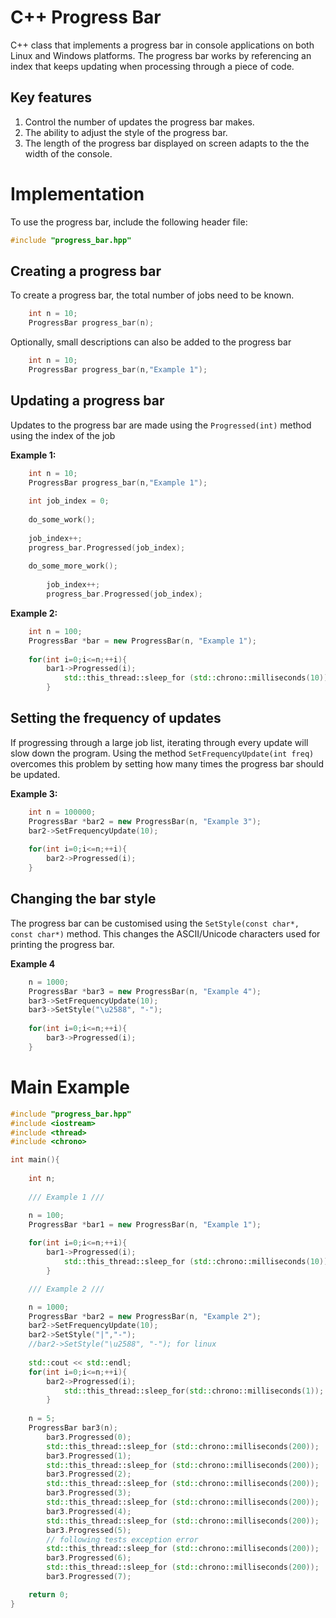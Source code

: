 C++ Progress Bar
================

C++ class that implements a progress bar in console applications on both Linux and Windows platforms. The progress bar works by referencing an index that keeps updating when processing through a piece of code.

Key features
-------------

1. Control the number of updates the progress bar makes.
2. The ability to adjust the style of the progress bar.
3. The length of the progress bar displayed on screen adapts to the the width of the console.

Implementation
===========

To use the progress bar, include the following header file:

```C++
#include "progress_bar.hpp"
```

Creating a progress bar
------------------------

To create a progress bar, the total number of jobs need to be known.

```C++   
    int n = 10;
    ProgressBar progress_bar(n);
```
    
 Optionally, small descriptions can also be added to the progress bar

```C++ 
    int n = 10;
    ProgressBar progress_bar(n,"Example 1");
```
 
 
 
Updating a progress bar
-------------------------
 
Updates to the progress bar are made using the `Progressed(int)` method using the index of the job
 

**Example 1:**

```C++
	int n = 10;
	ProgressBar progress_bar(n,"Example 1");
    
	int job_index = 0;
    
	do_some_work();
    
	job_index++;
	progress_bar.Progressed(job_index);
 
	do_some_more_work();
    
    	job_index++;
    	progress_bar.Progressed(job_index);
```
 
**Example 2:**

```C++
	int n = 100;
	ProgressBar *bar = new ProgressBar(n, "Example 1");
	
	for(int i=0;i<=n;++i){
		bar1->Progressed(i);
        	std::this_thread::sleep_for (std::chrono::milliseconds(10));
    	}
```

Setting the frequency of updates
----------------------------------

If progressing through a large job list, iterating through every update will slow down the program. Using the method `SetFrequencyUpdate(int freq)`  overcomes this problem by setting how many times the progress bar should be updated.

**Example 3:**
```C++
	int n = 100000;
	ProgressBar *bar2 = new ProgressBar(n, "Example 3");
	bar2->SetFrequencyUpdate(10);
	
	for(int i=0;i<=n;++i){
		bar2->Progressed(i);
	}
```

Changing the bar style
------------------------

The progress bar can be customised using the `SetStyle(const char*, const char*)` method. This changes the ASCII/Unicode characters used for printing the progress bar.

**Example 4**
```C++
	n = 1000;
	ProgressBar *bar3 = new ProgressBar(n, "Example 4");
	bar3->SetFrequencyUpdate(10);
	bar3->SetStyle("\u2588", "-");
	
	for(int i=0;i<=n;++i){
		bar3->Progressed(i);
	}
```


Main Example
=========


```C++
#include "progress_bar.hpp"
#include <iostream>
#include <thread>
#include <chrono>

int main(){
	
	int n;
	
	/// Example 1 ///

	n = 100;
	ProgressBar *bar1 = new ProgressBar(n, "Example 1");
	
	for(int i=0;i<=n;++i){
		bar1->Progressed(i);
        	std::this_thread::sleep_for (std::chrono::milliseconds(10));
    	}

	/// Example 2 ///

	n = 1000;
	ProgressBar *bar2 = new ProgressBar(n, "Example 2");
	bar2->SetFrequencyUpdate(10);
	bar2->SetStyle("|","-");
	//bar2->SetStyle("\u2588", "-"); for linux
	
	std::cout << std::endl;
	for(int i=0;i<=n;++i){
		bar2->Progressed(i);
        	std::this_thread::sleep_for(std::chrono::milliseconds(1));
    	}
	
	n = 5;
	ProgressBar bar3(n);
    	bar3.Progressed(0);
    	std::this_thread::sleep_for (std::chrono::milliseconds(200));
    	bar3.Progressed(1);
    	std::this_thread::sleep_for (std::chrono::milliseconds(200));
    	bar3.Progressed(2);
    	std::this_thread::sleep_for (std::chrono::milliseconds(200));
    	bar3.Progressed(3);
    	std::this_thread::sleep_for (std::chrono::milliseconds(200));
    	bar3.Progressed(4);
    	std::this_thread::sleep_for (std::chrono::milliseconds(200));
    	bar3.Progressed(5);
    	// following tests exception error
    	std::this_thread::sleep_for (std::chrono::milliseconds(200));
    	bar3.Progressed(6);
    	std::this_thread::sleep_for (std::chrono::milliseconds(200));
    	bar3.Progressed(7);

	return 0;
}
```






